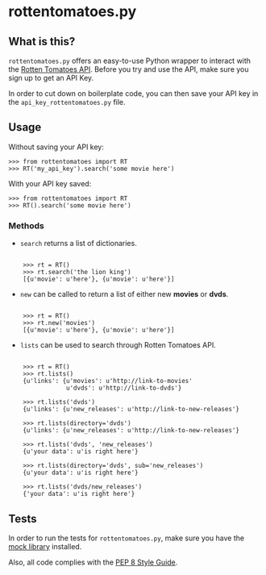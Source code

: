 rottentomatoes.py
================


What is this?
------------

`rottentomatoes.py` offers an easy-to-use Python wrapper to interact with the
[Rotten Tomatoes API](http://developer.rottentomatoes.com/). Before you try and
use the API, make sure you sign up to get an API Key.

In order to cut down on boilerplate code, you can then save your API key in the
`api_key_rottentomatoes.py` file.


Usage
-----

Without saving your API key:

    >>> from rottentomatoes import RT
    >>> RT('my_api_key').search('some movie here')

With your API key saved:

    >>> from rottentomatoes import RT
    >>> RT().search('some movie here')

### Methods

* `search` returns a list of dictionaries.
<pre><code>
    >>> rt = RT()
    >>> rt.search('the lion king')
    [{u'movie': u'here'}, {u'movie': u'here'}]
</code></pre>

* `new` can be called to return a list of either new **movies** or **dvds**.
<pre><code>
    >>> rt = RT()
    >>> rt.new('movies')
    [{u'movie': u'here'}, {u'movie': u'here'}]
</code></pre>

* `lists` can be used to search through Rotten Tomatoes API.
<pre><code>
    >>> rt = RT()
    >>> rt.lists()
    {u'links': {u'movies': u'http://link-to-movies'
                u'dvds': u'http://link-to-dvds'}

    >>> rt.lists('dvds')
    {u'links': {u'new_releases': u'http://link-to-new-releases'}

    >>> rt.lists(directory='dvds')
    {u'links': {u'new_releases': u'http://link-to-new-releases'}

    >>> rt.lists('dvds', 'new_releases')
    {u'your data': u'is right here'}

    >>> rt.lists(directory='dvds', sub='new_releases')
    {u'your data': u'is right here'}

    >>> rt.lists('dvds/new_releases')
    {'your data': u'is right here'}
</code></pre>


Tests
-----

In order to run the tests for `rottentomatoes.py`, make sure you have the
[mock library](http://pypi.python.org/pypi/mock) installed.

Also, all code complies with the [PEP 8 Style Guide](http://www.python.org/dev/peps/pep-0008/).
